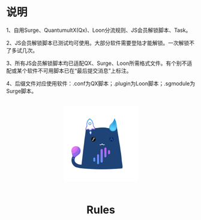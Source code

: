 # 说明

1、自用Surge、QuantumultX(Qx)、Loon分流规则、JS会员解锁脚本、Task。

2、JS会员解锁脚本已测试均可使用。大部分软件需要登陆才能解锁。一次解锁不了多试几次。

3、所有JS会员解锁脚本均已适配QX、Surge、Loon所需格式文件。有个别不适配或某个软件不可用脚本已在“最后提交消息”上标注。

4、后缀文件对应使用软件：.conf为QX脚本；.plugin为Loon脚本；.sgmodule为Surge脚本。

<div align="center">
<br>
<img width="200" src="https://raw.githubusercontent.com/BOBOLAOSHIV587/QX-Rules/refs/heads/main/sticker.webp">
<br>
<br>
<h1 align="center">Rules<h1>
</div>
